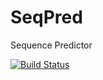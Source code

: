 # SeqPred
Sequence Predictor

[![Build Status](https://travis-ci.org/nxtai/seqpred.svg?branch=master)](https://travis-ci.org/nxtai/seqpred)
